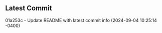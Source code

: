 
## Latest Commit
01a253c - Update README with latest commit info (2024-09-04 10:25:14 -0400) <Yunxi-Zhou>
